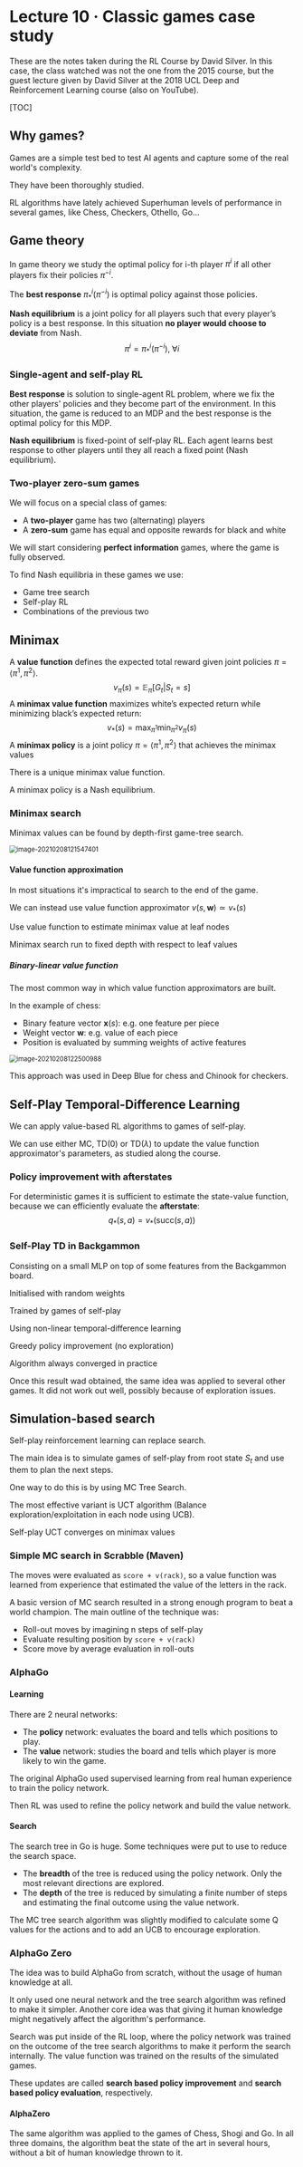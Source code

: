 # Lecture 10 · Classic games case study

These are the notes taken during the RL Course by David Silver. In this case, the class watched was not the one from the 2015 course, but the guest lecture given by David Silver at the 2018 UCL Deep and Reinforcement Learning course (also on YouTube).

[TOC]

## Why games?

Games are a simple test bed to test AI agents and capture some of the real world's complexity.

They have been thoroughly studied.

RL algorithms have lately achieved Superhuman levels of performance in several games, like Chess, Checkers, Othello, Go...

## Game theory

In game theory we study the optimal policy for i-th player $\pi^i$ if all other players fix their policies $\pi^{-i}$.

The __best response__ $\pi_*^i(\pi^{-i})$ is optimal policy against those policies.

__Nash equilibrium__ is a joint policy for all players such that every player’s policy is a best response. In this situation __no player would choose to deviate__ from Nash.
$$
\pi^i=\pi_*^i(\pi^{-i}), \; \forall i
$$

### Single-agent and self-play RL

__Best response__ is solution to single-agent RL problem, where we fix the other players' policies and they become part of the environment. In this situation, the game is reduced to an MDP and the best response is the optimal policy for this MDP.

__Nash equilibrium__ is fixed-point of self-play RL. Each agent learns best response to other players until they all reach a fixed point (Nash equilibrium).

### Two-player zero-sum games

We will focus on a special class of games:

* A __two-player__ game has two (alternating) players
* A __zero-sum__ game has equal and opposite rewards for black and white

We will start considering __perfect information__ games, where the game is fully observed.

To find Nash equilibria in these games we use:

* Game tree search
* Self-play RL
* Combinations of the previous two

## Minimax

A __value function__ defines the expected total reward given joint policies $\pi=\left< \pi^1, \pi^2 \right>$.
$$
v_\pi(s)=\mathbb E_\pi[G_t|S_t=s]
$$
A __minimax value function__ maximizes white’s expected return while minimizing black’s expected return:
$$
v_*(s) = \max_{\pi^1} \min_{\pi^2} v_\pi(s)
$$
A __minimax policy__ is a joint policy $\pi=\left< \pi^1, \pi^2 \right>$ that achieves the minimax values

There is a unique minimax value function.

A minimax policy is a Nash equilibrium.

### Minimax search

Minimax values can be found by depth-first game-tree search.

<img src="Lecture10.assets/image-20210208121547401.png" alt="image-20210208121547401" style="zoom: 80%;" />

#### Value function approximation

In most situations it's impractical to search to the end of the game.

We can instead use value function approximator $v(s,\mathbf w) \simeq v_*(s)$

Use value function to estimate minimax value at leaf nodes

Minimax search run to fixed depth with respect to leaf values

##### Binary-linear value function

The most common way in which value function approximators are built.

In the example of chess:

* Binary feature vector $\mathbf x(s)$: e.g. one feature per piece
* Weight vector $\mathbf w$: e.g. value of each piece
* Position is evaluated by summing weights of active features

<img src="Lecture10.assets/image-20210208122500988.png" alt="image-20210208122500988" style="zoom:80%;" />

This approach was used in Deep Blue for chess and Chinook for checkers.

## Self-Play Temporal-Difference Learning

We can apply value-based RL algorithms to games of self-play.

We can use either MC, TD(0) or TD($\lambda$) to update the value function approximator's parameters, as studied along the course.

### Policy improvement with afterstates

For deterministic games it is sufficient to estimate the state-value function, because we can efficiently evaluate the __afterstate__:
$$
q_*(s,a)=v_*(\textrm{succ}(s,a))
$$

### Self-Play TD in Backgammon

Consisting on a small MLP on top of some features from the Backgammon board.

Initialised with random weights

Trained by games of self-play

Using non-linear temporal-difference learning

Greedy policy improvement (no exploration)

Algorithm always converged in practice

Once this result wad obtained, the same idea was applied to several other games. It did not work out well, possibly because of exploration issues.

## Simulation-based search

Self-play reinforcement learning can replace search.

The main idea is to simulate games of self-play from root state $S_t$ and use them to plan the next steps.

One way to do this is by using MC Tree Search.

The most effective variant is UCT algorithm (Balance exploration/exploitation in each node using UCB).

Self-play UCT converges on minimax values

### Simple MC search in Scrabble (Maven)

The moves were evaluated as `score + v(rack)`, so a value function was learned from experience that estimated the value of the letters in the rack.

A basic version of MC search resulted in a strong enough program to beat a world champion. The main outline of the technique was:

* Roll-out moves by imagining n steps of self-play
* Evaluate resulting position by `score + v(rack)`
* Score move by average evaluation in roll-outs

### AlphaGo

#### Learning

There are 2 neural networks:

* The __policy__ network: evaluates the board and tells which positions to play.
* The __value__ network: studies the board and tells which player is more likely to win the game.

The original AlphaGo used supervised learning from real human experience to train the policy network.

Then RL was used to refine the policy network and build the value network.

#### Search

The search tree in Go is huge. Some techniques were put to use to reduce the search space.

* The __breadth__ of the tree is reduced using the policy network. Only the most relevant directions are explored.
* The __depth__ of the tree is reduced by simulating a finite number of steps and estimating the final outcome using the value network.

The MC tree search algorithm was slightly modified to calculate some Q values for the actions and to add an UCB to encourage exploration.

### AlphaGo Zero

The idea was to build AlphaGo from scratch, without the usage of human knowledge at all.

It only used one neural network and the tree search algorithm was refined to make it simpler. Another core idea was that giving it human knowledge might negatively affect the algorithm's performance.

Search was put inside of the RL loop, where the policy network was trained on the outcome of the tree search algorithms to make it perform the search internally. The value function was trained on the results of the simulated games.

These updates are called __search based policy improvement__ and __search based policy evaluation__, respectively.

#### AlphaZero

The same algorithm was applied to the games of Chess, Shogi and Go. In all three domains, the algorithm beat the state of the art in several hours, without a bit of human knowledge thrown to it.